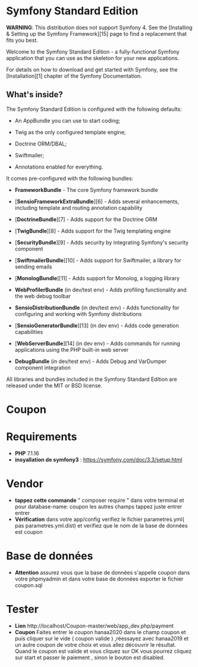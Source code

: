 Symfony Standard Edition
========================

**WARNING**: This distribution does not support Symfony 4. See the
[Installing & Setting up the Symfony Framework][15] page to find a replacement
that fits you best.

Welcome to the Symfony Standard Edition - a fully-functional Symfony
application that you can use as the skeleton for your new applications.

For details on how to download and get started with Symfony, see the
[Installation][1] chapter of the Symfony Documentation.

What's inside?
--------------

The Symfony Standard Edition is configured with the following defaults:

  * An AppBundle you can use to start coding;

  * Twig as the only configured template engine;

  * Doctrine ORM/DBAL;

  * Swiftmailer;

  * Annotations enabled for everything.

It comes pre-configured with the following bundles:

  * **FrameworkBundle** - The core Symfony framework bundle

  * [**SensioFrameworkExtraBundle**][6] - Adds several enhancements, including
    template and routing annotation capability

  * [**DoctrineBundle**][7] - Adds support for the Doctrine ORM

  * [**TwigBundle**][8] - Adds support for the Twig templating engine

  * [**SecurityBundle**][9] - Adds security by integrating Symfony's security
    component

  * [**SwiftmailerBundle**][10] - Adds support for Swiftmailer, a library for
    sending emails

  * [**MonologBundle**][11] - Adds support for Monolog, a logging library

  * **WebProfilerBundle** (in dev/test env) - Adds profiling functionality and
    the web debug toolbar

  * **SensioDistributionBundle** (in dev/test env) - Adds functionality for
    configuring and working with Symfony distributions

  * [**SensioGeneratorBundle**][13] (in dev env) - Adds code generation
    capabilities

  * [**WebServerBundle**][14] (in dev env) - Adds commands for running applications
    using the PHP built-in web server

  * **DebugBundle** (in dev/test env) - Adds Debug and VarDumper component
    integration

All libraries and bundles included in the Symfony Standard Edition are
released under the MIT or BSD license.

# Coupon
# Requirements
   * **PHP** 7.1.16
   * **insyallation de symfony3** : 
 https://symfony.com/doc/3.3/setup.html
 # Vendor 
   * **tappez cette commande** " composer require " dans votre terminal et pour database-name: coupon les autres champs tappez juste entrer entrer
   * **Vérification** dans votre app/config verifiez le fichier parametres.yml( pas parametres.yml.dist)  et verifiez que le nom de la base de données est coupon
 # Base de données 
   * **Attention** assurez vous que la base de données s'appelle coupon dans votre phpmyadmin et dans votre base de données exporter le fichier coupon.sql  
 # Tester
   * **Lien** http://localhost/Coupon-master/web/app_dev.php/payment
   * **Coupon** Faites entrer le coupon hanaa2020 dans le champ coupon et puis cliquer sur le vide ( coupon valide ) ,réessayez avec hanaa2019 et un autre coupon de votre choix et vous allez découvrir le résultat.
   Quand le coupon est valide et vous cliquez sur OK vous pourrez cliquez sur start et passer le paiement , sinon le bouton est disabled.
